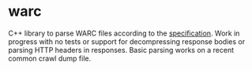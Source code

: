 # warc
C++ library to parse WARC files according to the [specification](https://iipc.github.io/warc-specifications/specifications/warc-format/warc-1.1-annotated/).  Work in progress with no tests or support for decompressing response bodies or parsing HTTP headers in responses.  Basic parsing works on a recent common crawl dump file.